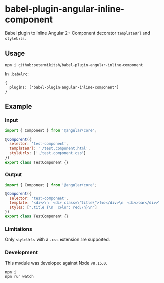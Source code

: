# babel-plugin-angular-inline-component

Babel plugin to Inline Angular 2+ Component decorator `templateUrl` and `styleUrls`.

## Usage

```
npm i github:petermikitsh/babel-plugin-angular-inline-component
```

In `.babelrc`:

```
{
  plugins: ['babel-plugin-angular-inline-component']
}
```

## Example

### Input

```js
import { Component } from '@angular/core';

@Component({
  selector: 'test-component',
  templateUrl: './test.component.html',
  styleUrls: ['./test.component.css']
})
export class TestComponent {}
```

### Output

```js
import { Component } from '@angular/core';

@Component({
  selector: 'test-component',
  template: "<div>\n  <div class=\"title\">foo</div>\n  <div>bar</div>\n</div>\n",
  styles: [".title {\n  color: red;\n}\n"]
})
export class TestComponent {}
```

### Limitations

Only `styleUrls` with a `.css` extension are supported.

### Development

This module was developed against Node `v8.15.0`.

```
npm i
npm run watch
```
